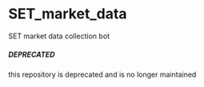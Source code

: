 # SET_market_data
 SET market data collection bot


##### DEPRECATED #####

this repository is deprecated and is no longer maintained
